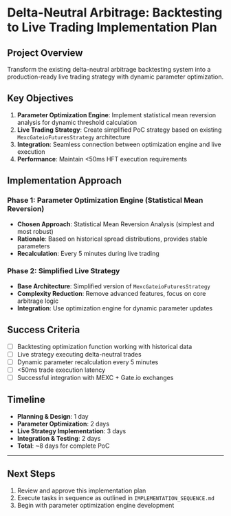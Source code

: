 # Delta-Neutral Arbitrage: Backtesting to Live Trading Implementation Plan

## Project Overview

Transform the existing delta-neutral arbitrage backtesting system into a production-ready live trading strategy with dynamic parameter optimization.

## Key Objectives

1. **Parameter Optimization Engine**: Implement statistical mean reversion analysis for dynamic threshold calculation
2. **Live Trading Strategy**: Create simplified PoC strategy based on existing `MexcGateioFuturesStrategy` architecture
3. **Integration**: Seamless connection between optimization engine and live execution
4. **Performance**: Maintain <50ms HFT execution requirements

## Implementation Approach

### **Phase 1: Parameter Optimization Engine (Statistical Mean Reversion)**
- **Chosen Approach**: Statistical Mean Reversion Analysis (simplest and most robust)
- **Rationale**: Based on historical spread distributions, provides stable parameters
- **Recalculation**: Every 5 minutes during live trading

### **Phase 2: Simplified Live Strategy**
- **Base Architecture**: Simplified version of `MexcGateioFuturesStrategy`
- **Complexity Reduction**: Remove advanced features, focus on core arbitrage logic
- **Integration**: Use optimization engine for dynamic parameter updates

## Success Criteria

- [ ] Backtesting optimization function working with historical data
- [ ] Live strategy executing delta-neutral trades
- [ ] Dynamic parameter recalculation every 5 minutes
- [ ] <50ms trade execution latency
- [ ] Successful integration with MEXC + Gate.io exchanges

## Timeline

- **Planning & Design**: 1 day
- **Parameter Optimization**: 2 days  
- **Live Strategy Implementation**: 3 days
- **Integration & Testing**: 2 days
- **Total**: ~8 days for complete PoC

---

## Next Steps

1. Review and approve this implementation plan
2. Execute tasks in sequence as outlined in `IMPLEMENTATION_SEQUENCE.md`
3. Begin with parameter optimization engine development